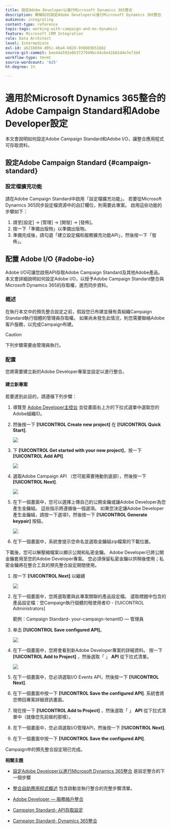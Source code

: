 ```yaml
---
title: 設定Adobe Developer以進行Microsoft Dynamics 365整合
description: 瞭解如何設定Adobe Developer以進行Microsoft Dynamics 365整合
audience: integrating
content-type: reference
topic-tags: working-with-campaign-and-ms-dynamics
feature: Microsoft CRM Integration
role: Data Architect
level: Intermediate
exl-id: ab21b694-d05c-4ba4-b828-936803651b82
source-git-commit: bee4da592e0b3727949bc44c6e41b81d4e7e73d4
workflow-type: tm+mt
source-wordcount: '625'
ht-degree: 1%

---
```


# 適用於Microsoft Dynamics 365整合的Adobe Campaign Standard和Adobe Developer設定

本文會說明如何設定Adobe Campaign Standard和Adobe I/O，讓整合應用程式可存取資料。

## 設定Adobe Campaign Standard {#campaign-standard}

### 設定檔擴充功能

請在Adobe Campaign Standard中啟用「設定檔擴充功能」。   若要從Microsoft Dynamics 365同步設定檔資源中的自訂欄位，則需要此專案。   啟用這些功能的步驟如下：

1. 請至[設定] -> [管理] -> [開發] -> [發佈]。
1. 按一下「準備出版物」以準備出版物。
1. 準備完成後，請勾選「建立設定檔和服務擴充功能API」，然後按一下「發佈」。

## 配置 Adobe I/O {#adobe-io}

Adobe I/O可讓您啟用API存取Adobe Campaign Standard及其他Adobe產品。   本文會詳細說明如何設定Adobe I/O，以授予Adobe Campaign Standard整合與Microsoft Dynamics 365的存取權，進而同步資料。

### 概述

在執行本文中的預先整合設定之前，假設您已布建並擁有貴組織Campaign Standard執行個體的管理員存取權。  如果尚未發生此情況，則您需要聯絡Adobe客戶服務，以完成Campaign布建。

>[!CAUTION]
>
>下列步驟需要由管理員執行。

### 配置

您將需要建立新的Adobe Developer專案並設定以進行整合。

#### 建立新專案

若要達到此目的，請遵循下列步驟：

1. 導覽至 [Adobe Developer主控台](https://console.adobe.io/home#) 並從畫面右上方的下拉式選單中選取您的Adobe組織ID。

1. 然後按一下 **[!UICONTROL Create new project]** 在 **[!UICONTROL Quick Start]**.

   ![](assets/adobeIO1.png)

1. 下 **[!UICONTROL Get started with your new project]**，按一下 **[!UICONTROL Add API]**.

   ![](assets/adobeIO2.png)

1. 選取Adobe Campaign API （您可能需要捲動到底部），然後按一下 **[!UICONTROL Next]**.

   ![](assets/adobeIO3.png)

1. 在下一個畫面中，您可以選擇上傳自己的公開金鑰或讓Adobe Developer為您產生金鑰組。 這些指示將遵循後一個選項。 如果您決定讓Adobe Developer產生金鑰組，請按一下選項1，然後按一下 **[!UICONTROL Generate keypair]** 按鈕。

   ![](assets/adobeIO4.png)

1. 在下一個畫面中，系統會提示您命名並選取金鑰組zip檔案的下載位置。

下載後，您可以解壓縮檔案以顯示公開和私密金鑰。 Adobe Developer已將公開金鑰套用至您的Adobe Developer專案。 您必須保留私密金鑰以供稍後使用；私密金鑰將在整合工具的預先整合設定期間使用。

1. 按一下 **[!UICONTROL Next]** 以繼續

   ![](assets/adobeIO5.png)

1. 在下一個畫面中，您將選取要與此專案關聯的產品設定檔。 選取標題中包含的產品設定檔：您Campaign執行個體的租使用者ID - [!UICONTROL Administrators]

   範例：Campaign Standard- your-campaign-tenantID — 管理員

1. 单击 **[!UICONTROL Save configured API]**。

   ![](assets/adobeIO6.png)

1. 在下一個畫面中，您將會看到新Adobe Developer專案的詳細資料。 按一下 **[!UICONTROL Add to Project]** ，然後選取「 」 **API** 從下拉式清單。

   ![](assets/adobeIO7.png)

1. 在下一個畫面中，您必須選取I/O Events API，然後按一下 **[!UICONTROL Next]**.

1. 在下一個畫面中按一下 **[!UICONTROL Save the configured API]**.  系統會將您帶回專案詳細資訊畫面。

1. 現在按一下 **[!UICONTROL Add to Project]** ，然後選取「 」 **API** 從下拉式清單中（就像您先前做的那樣）。

1. 在下一個畫面中，您必須選取I/O管理API，然後按一下 **[!UICONTROL Next]**.

1. 在下一個畫面中按一下 **[!UICONTROL Save the configured API]**.

Campaign中的預先整合設定現已完成。

**相關主題**

* [設定Adobe Developer以進行Microsoft Dynamics 365整合](../../integrating/using/d365-acs-configure-adobe-io.md) 是設定整合的下一個步驟
* [整合自助應用程式概述](../../integrating/using/d365-acs-self-service-app-quick-start-guide.md) 包含啟動並執行整合的完整步驟清單。


* [Adobe Developer — 服務帳戶整合](https://developer.adobe.com/developer-console/docs/guides/#!AdobeDocs/adobeio-auth/master/AuthenticationOverview/ServiceAccountIntegration.md)
* [Campaign Standard- API存取設定](../../api/using/setting-up-api-access.md)
* [Campaign Standard- Dynamics 365整合](../../integrating/using/d365-acs-configure-d365.md)
